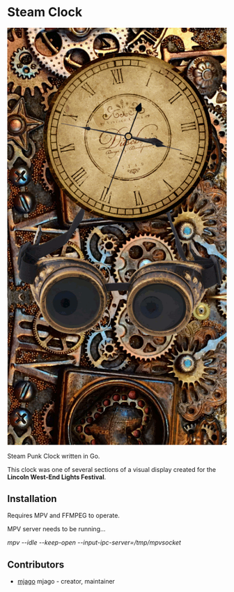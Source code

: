 # Steam Clock

<p align="center">
  <img src="https://github.com/mjago/steamclock/blob/7945258f849016c47383e687ba857ad179f8ba1e/clock/clock.png?raw=true" alt="Steamclock Image"/>
</p>

Steam Punk Clock written in Go.

This clock was one of several sections of a visual display
created for the **Lincoln West-End Lights Festival**.

## Installation

Requires MPV and FFMPEG to operate.

MPV server needs to be running...

*mpv --idle --keep-open --input-ipc-server=/tmp/mpvsocket*

## Contributors

- [mjago](https://github.com/mjago) mjago - creator, maintainer
